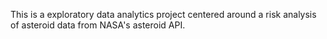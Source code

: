 This is a exploratory data analytics project centered around a risk analysis of asteroid data from NASA's asteroid API.
